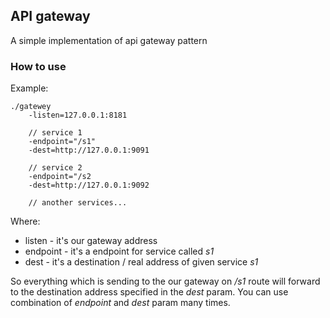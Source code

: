 ## API gateway

A simple implementation of api gateway pattern

### How to use

Example:
```
./gatewey 
    -listen=127.0.0.1:8181
    
    // service 1
    -endpoint="/s1"
    -dest=http://127.0.0.1:9091
    
    // service 2
    -endpoint="/s2
    -dest=http://127.0.0.1:9092
    
    // another services...
```

Where:
* listen - it's our gateway address
* endpoint - it's a endpoint for service called _s1_
* dest - it's a destination / real address of given service _s1_

So everything which is sending to the our gateway on _/s1_ route
will forward to the destination address specified in the _dest_ param.
You can use combination of _endpoint_ and _dest_ param many times.


